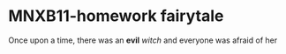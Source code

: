 # MNXB11-homework fairytale

Once upon a time,
there was an **evil** _witch_
and everyone was afraid of her
